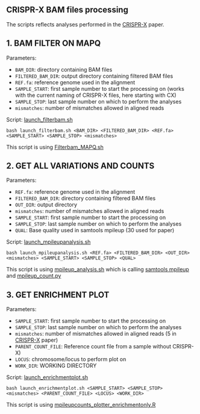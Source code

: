 CRISPR-X BAM files processing
-----------------------------
The scripts reflects analyses performed in the [CRISPR-X](https://www.nature.com/articles/nmeth.4038) paper.


## 1. BAM FILTER ON MAPQ
Parameters:
* `BAM_DIR`: directory containing BAM files
* `FILTERED_BAM_DIR`: output directory containing filtered BAM files
* `REF.fa`: reference genome used in the alignment
* `SAMPLE_START`: first sample number to start the processing on (works with the current naming of CRISPR-X files, here starting with CX)
* `SAMPLE_STOP`: last sample number on which to perform the analyses
* `mismatches`: number of mismatches allowed in aligned reads

Script: [launch_filterbam.sh](./process_bam/launch_filterbam.sh)

```
bash launch_filterbam.sh <BAM_DIR> <FILTERED_BAM_DIR> <REF.fa> <SAMPLE_START> <SAMPLE_STOP> <mismatches>
```

This script is using [Filterbam_MAPQ.sh](./process_bam/Filterbam_MAPQ.sh)


## 2. GET ALL VARIATIONS AND COUNTS
Parameters:
* `REF.fa`: reference genome used in the alignment
* `FILTERED_BAM_DIR`: directory containing filtered BAM files
* `OUT_DIR`: output directory 
* `mismatches`:  number of mismatches allowed in aligned reads
* `SAMPLE_START`: first sample number to start the processing on
* `SAMPLE_STOP`: last sample number on which to perform the analyses
* `QUAL`: Base quality used in samtools mpileup (30 used for paper)

Script: [launch_mpileupanalysis.sh](./Get_variations/launch_mpileupanalysis.sh)

```
bash launch_mpileupanalysis.sh <REF.fa> <FILTERED_BAM_DIR> <OUT_DIR> <mismatches> <SAMPLE_START> <SAMPLE_STOP> <QUAL>
```

This script is using [mpileup_analysis.sh](./Get_variations/mpileup_analysis.sh) which is calling [samtools mpileup](http://www.htslib.org/doc/samtools-1.2.html) and [mpileup_count.py](./Get_variations/mpileup_count.py)


## 3. GET ENRICHMENT PLOT
Parameters:
* `SAMPLE_START`: first sample number to start the processing on
* `SAMPLE_STOP`: last sample number on which to perform the analyses
* `mismatches`:  number of mismatches allowed in aligned reads (5 in [CRISPR-X](https://www.nature.com/articles/nmeth.4038) paper)
* `PARENT_COUNT_FILE`: Reference count file from a sample without CRISPR-X)
* `LOCUS`: chromosome/locus to perform plot on
* `WORK_DIR`: WORKING DIRECTORY

Script: [launch_enrichmentplot.sh](./enrichment/launch_enrichmentplot.sh)
```
bash launch_enrichmentplot.sh <SAMPLE_START> <SAMPLE_STOP> <mismatches> <PARENT_COUNT_FILE> <LOCUS> <WORK_DIR>
```

This script is using [mpileupcounts_plotter_enrichmentonly.R](./enrichment/mpileupcounts_plotter_enrichmentonly.R)

